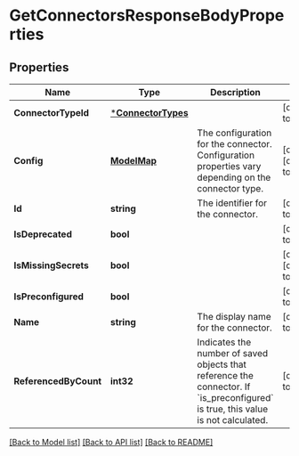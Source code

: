 # GetConnectorsResponseBodyProperties

## Properties
Name | Type | Description | Notes
------------ | ------------- | ------------- | -------------
**ConnectorTypeId** | [***ConnectorTypes**](connector_types.md) |  | [default to null]
**Config** | [**ModelMap**](interface{}.md) | The configuration for the connector. Configuration properties vary depending on the connector type. | [optional] [default to null]
**Id** | **string** | The identifier for the connector. | [default to null]
**IsDeprecated** | **bool** |  | [default to null]
**IsMissingSecrets** | **bool** |  | [optional] [default to null]
**IsPreconfigured** | **bool** |  | [default to null]
**Name** | **string** | The display name for the connector. | [default to null]
**ReferencedByCount** | **int32** | Indicates the number of saved objects that reference the connector. If &#x60;is_preconfigured&#x60; is true, this value is not calculated. | [default to 0]

[[Back to Model list]](../README.md#documentation-for-models) [[Back to API list]](../README.md#documentation-for-api-endpoints) [[Back to README]](../README.md)

